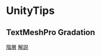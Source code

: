 # UnityTips

## TextMeshPro Gradation

[階層](https://github.com/NaokiSakuma/UnityTips/tree/main/Assets/TMPGradation)
[解説](https://zenn.dev/sakutaro/articles/horizontal_tmp_pro_gradation)
